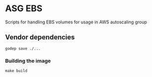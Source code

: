 # ASG EBS

Scripts for handling EBS volumes for usage in AWS autoscaling group

## Vendor dependencies

```
godep save ./...
```

### Building the image

```
make build
```
